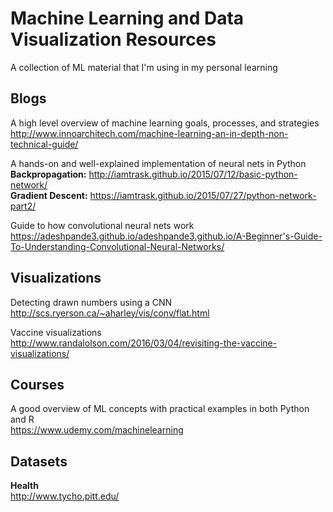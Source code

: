 # Machine Learning and Data Visualization Resources

A collection of ML material that I'm using in my personal learning

## Blogs
A high level overview of machine learning goals, processes, and strategies  
http://www.innoarchitech.com/machine-learning-an-in-depth-non-technical-guide/

A hands-on and well-explained implementation of neural nets in Python   
**Backpropagation:** http://iamtrask.github.io/2015/07/12/basic-python-network/   
**Gradient Descent:** https://iamtrask.github.io/2015/07/27/python-network-part2/

Guide to how convolutional neural nets work   
https://adeshpande3.github.io/adeshpande3.github.io/A-Beginner's-Guide-To-Understanding-Convolutional-Neural-Networks/   


## Visualizations
Detecting drawn numbers using a CNN   
http://scs.ryerson.ca/~aharley/vis/conv/flat.html   

Vaccine visualizations   
http://www.randalolson.com/2016/03/04/revisiting-the-vaccine-visualizations/

## Courses
A good overview of ML concepts with practical examples in both Python and R   
https://www.udemy.com/machinelearning

## Datasets
**Health**   
http://www.tycho.pitt.edu/
